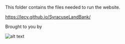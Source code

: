 This folder contains the files needed to run the website.

https://lecy.github.io/SyracuseLandBank/

Brought to you by

![alt text](ASSETS/maxwell.mafia.png)
